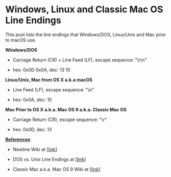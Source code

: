 # Windows, Linux and Classic Mac OS Line Endings

This post lists the line endings that Windows/DOS, Linux/Unix and Mac prior to macOS use.

**Windows/DOS**

-   Carriage Return (CR) + Line Feed (LF), escape sequence: "\\r\\n"
    
-   hex: 0x0D 0x0A, dec: 13 10
    

**Linux/Unix, Mac from OS X a.k.a macOS**

-   Line Feed (LF), escape sequence: "\\n"
    
-   hex: 0x0A, dec: 10
    

**Mac Prior to OS X a.k.a. Mac OS 9 a.k.a. Classic Mac OS**

-   Carriage Return (CR), escape sequence: "\\r"
    
-   hex: 0x0D, dec: 13
    

**<u><span>References</span></u>**

-   Newline Wiki at \[[<u><span>link</span></u>](https://en.wikipedia.org/wiki/Newline)\]
    
-   DOS vs. Unix Line Endings at \[[<u><span>link</span></u>](http://www.cs.toronto.edu/~krueger/csc209h/tut/line-endings.html)\]
    
-   Classic Mac a.k.a. Mac OS 9 Wiki at \[[<u><span>link</span></u>](https://en.wikipedia.org/wiki/Classic_Mac_OS)\]
